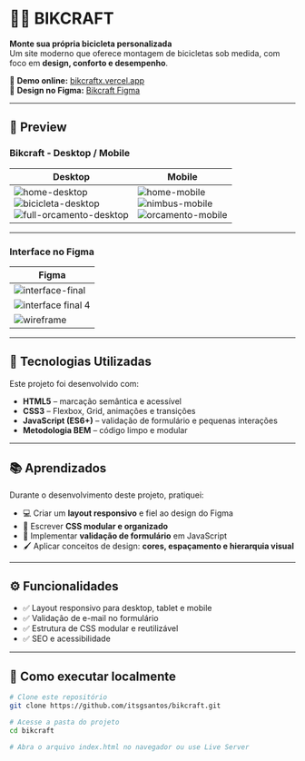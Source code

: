 # 🚴‍♀️ **BIKCRAFT**

**Monte sua própria bicicleta personalizada**  
Um site moderno que oferece montagem de bicicletas sob medida, com foco em **design, conforto e desempenho**.

🔗 **Demo online:** [bikcraftx.vercel.app](https://bikcraftx.vercel.app)  
🎨 **Design no Figma:** [Bikcraft Figma](https://www.figma.com/design/ex5RMqJxBm4PT9CWrrWPo3/bikcraft?node-id=0-1&t=l9CAgwNQD5vgctV8-1)

---

## 📸 **Preview**

### **Bikcraft - Desktop / Mobile**

| Desktop | Mobile |
|---------|--------|
| ![home-desktop](https://github.com/user-attachments/assets/9e8aa3de-f6dd-4e42-99bc-0b522290eeaa) <br> ![bicicleta-desktop](https://github.com/user-attachments/assets/9c9b6930-8b45-42e2-b50c-4de04ed4447e) <br> ![full-orcamento-desktop](https://github.com/user-attachments/assets/a9f6420d-da42-49cc-b3d2-a75e048c595a) | ![home-mobile](https://github.com/user-attachments/assets/735e4f08-d3a2-4d3f-9793-2a02f6ef8363) <br> ![nimbus-mobile](https://github.com/user-attachments/assets/4a658fa0-30d4-4b0f-9cbd-1512d080c233) <br> ![orcamento-mobile](https://github.com/user-attachments/assets/c24bdefe-8164-4bbd-acd7-3495fa628aa0) |

---

### **Interface no Figma**
| Figma |
|-------|
| ![interface-final](https://github.com/user-attachments/assets/8096a55f-52ff-4089-a06f-feda3ad979cc) |
| ![interface final 4](https://github.com/user-attachments/assets/70ff1f36-acc5-4403-b558-8f11551aaed1) |
| ![wireframe](https://github.com/user-attachments/assets/ff1558ce-79ee-4a81-9315-ea7c7df07e54) |

---

## 🚀 **Tecnologias Utilizadas**

Este projeto foi desenvolvido com:

- **HTML5** – marcação semântica e acessível  
- **CSS3** – Flexbox, Grid, animações e transições  
- **JavaScript (ES6+)** – validação de formulário e pequenas interações  
- **Metodologia BEM** – código limpo e modular

---

## 📚 **Aprendizados**

Durante o desenvolvimento deste projeto, pratiquei:

- 💻 Criar um **layout responsivo** e fiel ao design do Figma  
- 🎨 Escrever **CSS modular e organizado**  
- 📝 Implementar **validação de formulário** em JavaScript  
- 🖌️ Aplicar conceitos de design: **cores, espaçamento e hierarquia visual**

---

## ⚙️ **Funcionalidades**

- ✅ Layout responsivo para desktop, tablet e mobile  
- ✅ Validação de e-mail no formulário  
- ✅ Estrutura de CSS modular e reutilizável  
- ✅ SEO e acessibilidade

---

## 🧩 **Como executar localmente**

```bash
# Clone este repositório
git clone https://github.com/itsgsantos/bikcraft.git

# Acesse a pasta do projeto
cd bikcraft

# Abra o arquivo index.html no navegador ou use Live Server
